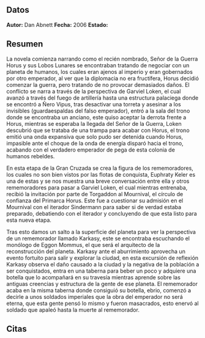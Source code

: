 ## Datos
**Autor:** Dan Abnett
**Fecha:** 2006
**Estado:** 
## Resumen
La novela comienza narrando como el recién nombrado, Señor de la Guerra Horus y sus Lobos Lunares se encontraban tratando de negociar con un planeta de humanos, los cuales eran ajenos al imperio y eran gobernados por otro emperador, al ver que la diplomacia no era fructífera, Horus decidió comenzar la guerra, pero tratando de no provocar demasiados daños. 
El conflicto se narra a través de la perspectiva de Garviel Loken, el cual avanzó a través del fuego de artillería hasta una estructura palaciega donde se encontró a Ñero Vipus, tras desactivar una torreta y asesinar a los invisibles (guardaespaldas del falso emperador), entró a la sala del trono donde se encontraba un anciano, este quiso aceptar la derrota frente a Horus, mientras se esperaba la llegada del Señor de la Guerra, Loken descubrió que se trataba de una trampa para acabar con Horus, el trono emitió una onda expansiva que solo pudo ser detenida cuando Horus, impasible ante el choque de la onda de energía disparó hacia el trono, acabando con el verdadero emperador de pega de esta colonia de humanos rebeldes.

En esta etapa de la Gran Cruzada se crea la figura de los rememoradores, los cuales no son bien vistos por las flotas de conquista, Euphraty Keler es una de estas y se nos muestra una breve conversación entre ella y otros rememoradores para pasar a Garviel Loken, el cual mientras entrenaba, recibió la invitación por parte de Torgaddon al Mournival, el círculo de confianza del Primarca Horus. Este fue a cuestionar su admisión en el Mournival con el iterador Sindermann para saber si de verdad estaba preparado, debatiendo con el iterador y concluyendo de que esta listo para esta nueva etapa.

Tras esto damos un salto a la superficie del planeta para ver la perspectiva de un rememorador llamado Karkasy, este se encontraba escuchando el monólogo de Eggon Mommus, el que será el arquitecto de la reconstrucción del planeta. Karkasy ante el aburrimiento aprovecha un evento fortuito para salir y explorar la ciudad, en esta excursión de reflexión Karkasy observa el daño causado a la ciudad y la negativa de la población a ser conquistados, entra en una taberna para beber un poco y adquiere una botella que lo acompañará en su travesía mientras aprende sobre las antiguas creencias y estructura de la gente de ese planeta. El rememorador acaba en la misma taberna donde consiguió su botella, ebrio, comenzó a decirle a unos soldados imperiales que la obra del emperador no será eterna, que esta gente pensó lo mismo y fueron masacrados, esto enervó al soldado que apaleó hasta la muerte al rememorador.

## Citas
